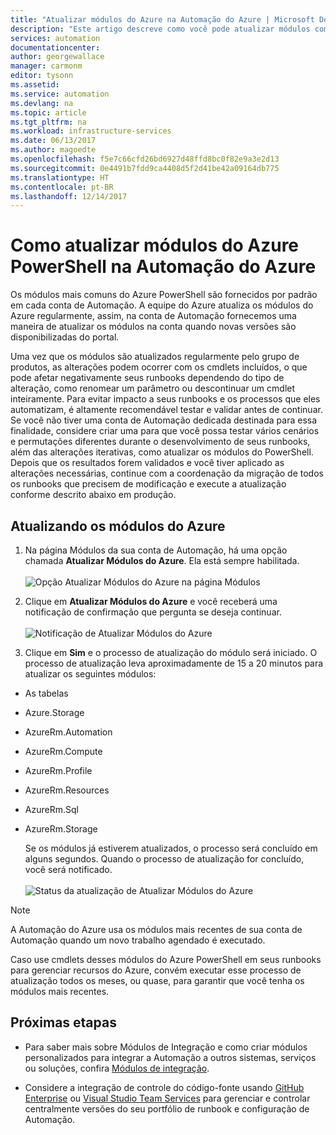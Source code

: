 ```yaml
---
title: "Atualizar módulos do Azure na Automação do Azure | Microsoft Docs"
description: "Este artigo descreve como você pode atualizar módulos comuns do Azure PowerShell fornecidos por padrão na Automação do Azure."
services: automation
documentationcenter: 
author: georgewallace
manager: carmonm
editor: tysonn
ms.assetid: 
ms.service: automation
ms.devlang: na
ms.topic: article
ms.tgt_pltfrm: na
ms.workload: infrastructure-services
ms.date: 06/13/2017
ms.author: magoedte
ms.openlocfilehash: f5e7c66cfd26bd6927d48ffd8bc0f82e9a3e2d13
ms.sourcegitcommit: 0e4491b7fdd9ca4408d5f2d41be42a09164db775
ms.translationtype: HT
ms.contentlocale: pt-BR
ms.lasthandoff: 12/14/2017
---
```

# <a name="how-to-update-azure-powershell-modules-in-azure-automation"></a>Como atualizar módulos do Azure PowerShell na Automação do Azure

Os módulos mais comuns do Azure PowerShell são fornecidos por padrão em cada conta de Automação.  A equipe do Azure atualiza os módulos do Azure regularmente, assim, na conta de Automação fornecemos uma maneira de atualizar os módulos na conta quando novas versões são disponibilizadas do portal.  

Uma vez que os módulos são atualizados regularmente pelo grupo de produtos, as alterações podem ocorrer com os cmdlets incluídos, o que pode afetar negativamente seus runbooks dependendo do tipo de alteração, como renomear um parâmetro ou descontinuar um cmdlet inteiramente. Para evitar impacto a seus runbooks e os processos que eles automatizam, é altamente recomendável testar e validar antes de continuar.  Se você não tiver uma conta de Automação dedicada destinada para essa finalidade, considere criar uma para que você possa testar vários cenários e permutações diferentes durante o desenvolvimento de seus runbooks, além das alterações iterativas, como atualizar os módulos do PowerShell.  Depois que os resultados forem validados e você tiver aplicado as alterações necessárias, continue com a coordenação da migração de todos os runbooks que precisem de modificação e execute a atualização conforme descrito abaixo em produção.     

## <a name="updating-azure-modules"></a>Atualizando os módulos do Azure

1. Na página Módulos da sua conta de Automação, há uma opção chamada **Atualizar Módulos do Azure**. Ela está sempre habilitada.<br><br> ![Opção Atualizar Módulos do Azure na página Módulos](media/automation-update-azure-modules/automation-update-azure-modules-option.png)

2. Clique em **Atualizar Módulos do Azure** e você receberá uma notificação de confirmação que pergunta se deseja continuar.<br><br> ![Notificação de Atualizar Módulos do Azure](media/automation-update-azure-modules/automation-update-azure-modules-popup.png)

3. Clique em **Sim** e o processo de atualização do módulo será iniciado. O processo de atualização leva aproximadamente de 15 a 20 minutos para atualizar os seguintes módulos:

  * As tabelas
  * Azure.Storage
  * AzureRm.Automation
  * AzureRm.Compute
  * AzureRm.Profile
  * AzureRm.Resources
  * AzureRm.Sql
  * AzureRm.Storage

    Se os módulos já estiverem atualizados, o processo será concluído em alguns segundos. Quando o processo de atualização for concluído, você será notificado.<br><br> ![Status da atualização de Atualizar Módulos do Azure](media/automation-update-azure-modules/automation-update-azure-modules-updatestatus.png)

> [!NOTE]
> A Automação do Azure usa os módulos mais recentes de sua conta de Automação quando um novo trabalho agendado é executado.    

Caso use cmdlets desses módulos do Azure PowerShell em seus runbooks para gerenciar recursos do Azure, convém executar esse processo de atualização todos os meses, ou quase, para garantir que você tenha os módulos mais recentes.

## <a name="next-steps"></a>Próximas etapas

* Para saber mais sobre Módulos de Integração e como criar módulos personalizados para integrar a Automação a outros sistemas, serviços ou soluções, confira [Módulos de integração](automation-integration-modules.md).

* Considere a integração de controle do código-fonte usando [GitHub Enterprise](automation-scenario-source-control-integration-with-github-ent.md) ou [Visual Studio Team Services](automation-scenario-source-control-integration-with-vsts.md) para gerenciar e controlar centralmente versões do seu portfólio de runbook e configuração de Automação.  